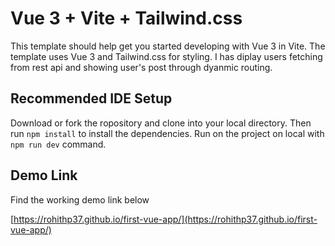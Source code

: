 # Vue 3 + Vite + Tailwind.css

This template should help get you started developing with Vue 3 in Vite. The template uses Vue 3 and Tailwind.css for styling. I has diplay users fetching from rest api and showing user's post through dyanmic routing.

## Recommended IDE Setup

Download or fork the ropository and clone into your local directory. Then run `npm install` to install the dependencies.
Run on the project on local with `npm run dev` command.

## Demo Link

Find the working demo link below

[https://rohithp37.github.io/first-vue-app/](https://rohithp37.github.io/first-vue-app/)
